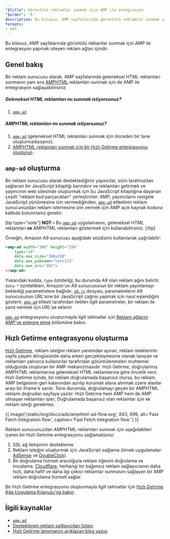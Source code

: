 ```yaml
---
"$title": Görüntülü reklamlar sunmak için AMP ile entegrasyon
"$order": '5'
description: Bu kılavuz, AMP sayfalarında görüntülü reklamlar sunmak için AMP ile entegrasyon yapmak isteyen reklam ağları içindir.
formats:
- ads
---
```


Bu kılavuz, AMP sayfalarında görüntülü reklamlar sunmak için AMP ile entegrasyon yapmak isteyen reklam ağları içindir.

## Genel bakış

Bir reklam sunucusu olarak, AMP sayfalarında geleneksel HTML reklamları sunmanın yanı sıra [AMPHTML](../../../documentation/guides-and-tutorials/learn/intro-to-amphtml-ads.md) reklamları sunmak için de AMP ile entegrasyon sağlayabilirsiniz.

##### Geleneksel HTML reklamları mı sunmak istiyorsunuz?

1. [`amp-ad`](../../../documentation/components/reference/amp-ad.md)

##### AMPHTML reklamları mı sunmak istiyorsunuz?

1. [`amp-ad`](../../../documentation/components/reference/amp-ad.md) (geleneksel HTML reklamları sunmak için önceden bir tane oluşturmadıysanız).
2. [AMPHTML reklamları sunmak için bir Hızlı Getirme entegrasyonu oluşturun](#creating-a-fast-fetch-integration) .

## `amp-ad` oluşturma<a name="creating-an-amp-ad"></a>

Bir reklam sunucusu olarak desteklediğiniz yayıncılar, sizin tarafınızdan sağlanan bir JavaScript kitaplığı barındırır ve reklamları getirmek ve yayıncının web sitesinde oluşturmak için bu JavaScript kitaplığına dayanan çeşitli "reklam kod parçacıkları" yerleştirirler. AMP, yayıncıların rastgele JavaScript yürütmesine izin vermediğinden, [`amp-ad`](../../../documentation/components/reference/amp-ad.md) etiketinin reklam sunucunuzdan reklam istemesine izin vermek için AMP açık kaynak koduna katkıda bulunmanız gerekir.

[tip type="note"] **NOT –**  Bu [`amp-ad`](../../../documentation/components/reference/amp-ad.md) uygulamasını, geleneksel HTML reklamları **ve** AMPHTML reklamları göstermek için kullanabilirsiniz. [/tip]

Örneğin, Amazon A9 sunucusu aşağıdaki sözdizimi kullanılarak çağrılabilir:

```html
<amp-ad width="300" height="250"
    type="a9"
    data-aax_size="300x250"
    data-aax_pubname="test123"
    data-aax_src="302">
</amp-ad>
```

Yukarıdaki kodda, `type` özniteliği, bu durumda A9 olan reklam ağını belirtir. `data-*` öznitelikleri, Amazon'un A9 sunucusunun bir reklam yayınlamayı beklediği parametrelere bağlıdır. [`a9.js`](https://github.com/ampproject/amphtml/blob/master/ads/a9.js) dosyası, parametrelerin A9 sunucusunun URL'sine bir JavaScript çağrısı yapmak için nasıl eşlendiğini gösterir. [`amp-ad`](../../../documentation/components/reference/amp-ad.md) etiketi tarafından iletilen ilgili parametreler, bir reklam ile yanıt vermek için URL'ye eklenir.

[`amp-ad`](../../../documentation/components/reference/amp-ad.md) entegrasyonu oluşturmayla ilgili talimatlar için [Reklam ağlarını AMP'ye entegre etme](https://github.com/ampproject/amphtml/blob/master/ads/README.md) bölümüne bakın.

## Hızlı Getirme entegrasyonu oluşturma<a name="creating-a-fast-fetch-integration"></a>

[Hızlı Getirme](https://blog.amp.dev/2017/08/21/even-faster-loading-ads-in-amp/), reklam isteğini reklam yanıtından ayıran, reklam isteklerinin sayfa yaşam döngüsünde daha erken gerçekleşmesine olanak tanıyan ve reklamları yalnızca kullanıcılar tarafından görüntülenmeleri muhtemel olduğunda oluşturan bir AMP mekanizmasıdır. Hızlı Getirme, doğrulanmış AMPHTML reklamlarına geleneksel HTML reklamlarına göre öncelik verir. Hızlı Getirme içinde, bir reklam doğrulamada başarısız olursa, bu reklam, AMP belgesinin geri kalanından ayrılıp korumalı alana alınmak üzere alanlar arası bir iframe'e sarılır. Tersi durumda, doğrulamayı geçen bir AMPHTML reklamı doğrudan sayfaya yazılır. Hızlı Getirme hem AMP hem de AMP olmayan reklamları işler; Doğrulamada başarısız olan reklamlar için ek reklam isteği gerekmez.

{{ image('/static/img/docs/ads/amphtml-ad-flow.svg', 843, 699, alt='Fast Fetch Integration flow', caption='Fast Fetch Integration flow' ) }}

Reklam sunucunuzdan AMPHTML reklamları sunmak için aşağıdakileri içeren bir Hızlı Getirme entegrasyonu sağlamalısınız:

1. SSL ağ iletişimini destekleme.
2. Reklam isteğini oluşturmak için JavaScript sağlama (örnek uygulamalar: [AdSense](https://github.com/ampproject/amphtml/tree/master/extensions/amp-ad-network-adsense-impl) ve [DoubleClick](https://github.com/ampproject/amphtml/tree/master/extensions/amp-ad-network-doubleclick-impl)).
3. Bir doğrulama hizmeti aracılığıyla reklam öğesini doğrulama ve imzalama. [Cloudflare](https://blog.cloudflare.com/firebolt/), herhangi bir bağımsız reklam sağlayıcısının daha hızlı, daha hafif ve daha ilgi çekici reklamlar sunmasını sağlayan bir AMP reklam doğrulama hizmeti sağlar.

Bir Hızlı Getirme entegrasyonu oluşturmayla ilgili talimatlar için [Hızlı Getirme Ağa Uygulama Kılavuzu'na bakın](https://github.com/ampproject/amphtml/blob/master/ads/google/a4a/docs/Network-Impl-Guide.md).

## İlgili kaynaklar

- [`amp-ad`](../../../documentation/components/reference/amp-ad.md)
- [Desteklenen reklam sağlayıcıları listesi](../../../documentation/guides-and-tutorials/develop/monetization/ads_vendors.md)
- [Hızlı Getirme lansmanını açıklayan blog yazısı](https://blog.amp.dev/2017/08/21/even-faster-loading-ads-in-amp/)
